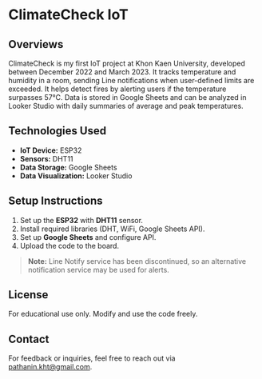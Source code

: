 # **ClimateCheck IoT** 
## Overviews
ClimateCheck is my first IoT project at Khon Kaen University, developed between December 2022 and March 2023. It tracks temperature and humidity in a room, sending Line notifications when user-defined limits are exceeded. It helps detect fires by alerting users if the temperature surpasses 57°C. Data is stored in Google Sheets and can be analyzed in Looker Studio with daily summaries of average and peak temperatures.

## Technologies Used
- **IoT Device:** ESP32
- **Sensors:** DHT11
- **Data Storage:** Google Sheets 
- **Data Visualization:** Looker Studio

## Setup Instructions
1. Set up the **ESP32** with **DHT11** sensor.
2. Install required libraries (DHT, WiFi, Google Sheets API).
3. Set up **Google Sheets** and configure API.
4. Upload the code to the board.

> **Note:** Line Notify service has been discontinued, so an alternative notification service may be used for alerts.

## License
For educational use only. Modify and use the code freely.

## Contact
For feedback or inquiries, feel free to reach out via [pathanin.kht@gmail.com](pathanin.kht@gmail.com).

